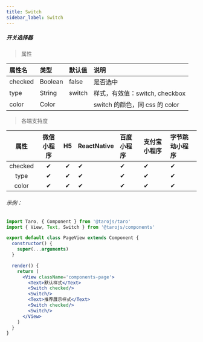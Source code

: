 ```yaml
---
title: Switch
sidebar_label: Switch
---
```


##### 开关选择器

> 属性

| 属性名 | 类型 | 默认值 | 说明 |
| :- | :- | :- | :- |
| checked | Boolean | false  | 是否选中  |
| type    | String  | switch | 样式，有效值：switch, checkbox |
| color   | Color   |        | switch 的颜色，同 css 的 color |

>各端支持度

| 属性 | 微信小程序 | H5 | ReactNative | 百度小程序 | 支付宝小程序 | 字节跳动小程序 |
| :-: | :-: | :-: | :- | :- | :- | :- |
| checked | ✔ | ✔ | ✔ | ✔ | ✔ | ✔ |
| type | ✔ | ✔ | ✔ | ✔ | ✔ | ✔ |
| color | ✔ | ✔ | ✔ | ✔ | ✔ | ✔ |

###### 示例：
```jsx
import Taro, { Component } from '@tarojs/taro'
import { View, Text, Switch } from '@tarojs/components'

export default class PageView extends Component {
  constructor() {
    super(...arguments)
  }

  render() {
    return (
      <View className='components-page'>
        <Text>默认样式</Text>
        <Switch checked/>
        <Switch/>
        <Text>推荐展示样式</Text>
        <Switch checked/>
        <Switch/>
      </View>
    )
  }
}
```
